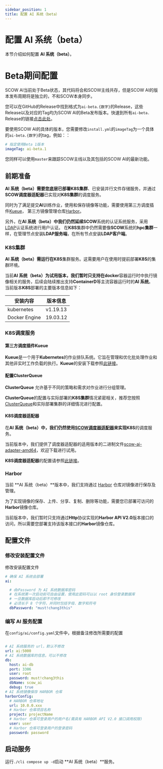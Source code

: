 ```yaml
---
sidebar_position: 1
title: 配置 AI 系统（beta）
---
```


# 配置 AI 系统（beta）

本节介绍如何配置 **AI 系统（beta）**。

# Beta期间配置

SCOW AI当前处于Beta状态，其代码将会和SCOW主线共存，但是SCOW AI的版本发布周期将是独立的，不和SCOW本身同步。

您可以在GitHub的Release中找到格式为`ai-beta.{数字}`的Release，这些Release以及对应的Tag均为SCOW AI的Beta发布版本。快速到所有`ai-beta.` Release的链接[点击此处](https://github.com/PKUHPC/SCOW/releases?q=ai-beta.&expanded=true)。

要使用SCOW AI的具体的版本，您需要修改`install.yml`的`imageTag`为一个具体的`ai-beta.{数字}`的tag，例如：：

```yaml title="install.yaml"
# 指定使用Beta 1版本
imageTag: ai-beta.1  
```

您同样可以使用`master`来跟踪SCOW主线以及其包括的SCOW AI的最新功能。

## 前期准备

**AI 系统（beta）**需要您底层已部署**K8S集群**、已安装并行文件存储服务，并通过**SCOW调度器适配器**已实现对**K8S集群**的调度服务。

同时为了满足提交**AI**训练作业，使用和保存镜像等功能，需要使用第三方调度插件[Kueue](https://kueue.sigs.k8s.io/docs/)，
第三方镜像管理仓库[Harbor](https://goharbor.io/)。

另外，在**AI 系统（beta）**中我们仍然延续**SCOW**系统的认证系统服务，采用[LDAP](../../config/auth/ldap.md)认证系统进行用户认证。
在**K8S**集群中仍然需要像**SCOW**系统的**hpc集群**一样，在管理节点安装**LDAP服务端**，在所有节点安装**LDAP客户端**。

### K8S集群

**AI 系统（beta）**需运行在**K8S**集群服务。这需要用户在使用时提前部署**K8S**的集群环境。

当前**AI 系统（beta）**为试用版本，我们暂时只支持在**docker**容器运行时中执行镜像相关的服务，后续会陆续推出支持**ContainerD**等主流容器运行时的**AI 系统**。
当前版本**K8S**部署的主要版本信息如下：

| **安装内容**  | **版本信息** |
| ------------- | ------------ |
| kubernetes    | v1.19.13     |
| Docker Engine | 19.03.12     |

### K8S调度服务

#### 第三方调度插件Kueue

**Kueue**是一个用于**Kubernetes**的作业排队系统。它旨在管理和优化批处理作业和其他非实时工作负载的执行。**Kueue**的安装下载参照[此链接](https://kueue.sigs.k8s.io/docs/installation/)。

#### 配置ClusterQueue

**ClusterQueue** 允许基于不同的策略和需求对作业进行分组管理。

**ClusterQueue**的配置与实际部署的**K8S集群**情况紧密相关，推荐您按照[ClusterQueue](https://kueue.sigs.k8s.io/docs/concepts/cluster_queue/)和实际部署集群的详细情况进行配置。


#### K8S调度器适配器

在**AI 系统（beta）**中，我们仍然使用[SCOW调度器适配器](https://pkuhpc.github.io/SCOW/blog/scow-scheduler-adapter)来实现**K8S**的调度服务。

当前版本中，我们提供了调度器适配器的适用版本的二进制文件[scow-ai-adapter-amd64](https://mirrors.pku.edu.cn/scow/releases/)，欢迎下载进行试用。

**K8S调度器适配器**的配置请参照[此链接](https://github.com/PKUHPC/scow-ai-adapter-config)。

### Harbor

当前 **AI 系统（beta）**版本中，我们支持通过 [Harbor](https://goharbor.io/) 仓库对镜像进行保存及管理。

为了实现镜像的保存、上传、分享、复制、删除等功能，需要您已部署可访问的**Harbor**镜像仓库。

当前版本中，我们暂时只支持通过**Http**协议实现的**Harbor API V2.0**版本接口的访问，所以需要您部署支持该版本接口的**Harbor**镜像仓库。


## 配置文件

### 修改安装配置文件

修改安装配置文件

```yaml title="install.yaml"
# 确保 AI 系统会部署
ai:

  # dbPassword 为 AI 系统数据库密码
  # 在系统第一次启动前可自由设置，使用此密码可以以 root 身份登录数据库
  # 一旦数据库启动后即不可修改
  # 必须长于 8 个字符，并同时包括字母、数字和符号
  dbPassword: "must!chang3this"
```

### 编写 AI 服务配置

在`config/ai/config.yaml`文件中，根据备注修改所需要的配置

```yaml title="config/ai/config.yaml"

# AI 系统服务的 url，默认不修改
url: ai:5000
# AI 系统数据库的信息。可以不修改
db:
  host: ai-db
  port: 3306
  user: root
  password: must!chang3this
  dbName: scow_ai
  debug: true
# AI 系统镜像保存 HARBOR 仓库
harborConfig:
  # HARBOR 仓库地址
  url: 10.0.0.xxx
  # Harbor 仓库项目名称
  project: projectName
  # Harbor 仓库可登录用户的用户名(需具有 HARBOR API V2.0 接口调用权限)
  user: user
  # Harbor 仓库可登录用户的登录密码
  password: password

```

## 启动服务

运行`./cli compose up -d`启动 **AI 系统（beta）**服务。
